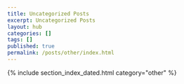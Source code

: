 ```yaml
---
title: Uncategorized Posts
excerpt: Uncategorized Posts
layout: hub
categories: []
tags: []
published: true
permalink: /posts/other/index.html
---
```


{% include section_index_dated.html category="other" %}
